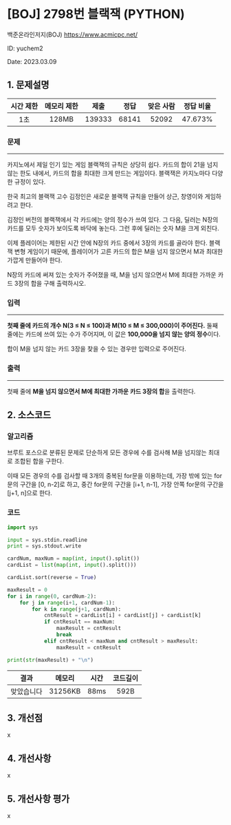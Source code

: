 # [BOJ] 2798번 블랙잭 (PYTHON)
백준온라인저지(BOJ) https://www.acmicpc.net/

ID: yuchem2

Date: 2023.03.09
## 1. 문제설명
| 시간 제한 | 메모리 제한 | 제출  | 정답 | 맞은 사람 | 정답 비율 |
| :---: | :---: | :---: | :---: | :---: | :---: |
|   1초  |   128MB  | 139333 | 68141 | 52092 | 47.673%  |

### 문제
---
카지노에서 제일 인기 있는 게임 블랙잭의 규칙은 상당히 쉽다. 카드의 합이 21을 넘지 않는 한도 내에서, 카드의 합을 최대한 크게 만드는 게임이다. 블랙잭은 카지노마다 다양한 규정이 있다.

한국 최고의 블랙잭 고수 김정인은 새로운 블랙잭 규칙을 만들어 상근, 창영이와 게임하려고 한다.

김정인 버전의 블랙잭에서 각 카드에는 양의 정수가 쓰여 있다. 그 다음, 딜러는 N장의 카드를 모두 숫자가 보이도록 바닥에 놓는다. 그런 후에 딜러는 숫자 M을 크게 외친다.

이제 플레이어는 제한된 시간 안에 N장의 카드 중에서 3장의 카드를 골라야 한다. 블랙잭 변형 게임이기 때문에, 플레이어가 고른 카드의 합은 M을 넘지 않으면서 M과 최대한 가깝게 만들어야 한다.

N장의 카드에 써져 있는 숫자가 주어졌을 때, M을 넘지 않으면서 M에 최대한 가까운 카드 3장의 합을 구해 출력하시오.
### 입력
---
**첫째 줄에 카드의 개수 N(3 ≤ N ≤ 100)과 M(10 ≤ M ≤ 300,000)이 주어진다.** 둘째 줄에는 카드에 쓰여 있는 수가 주어지며, 이 값은 **100,000을 넘지 않는 양의 정수**이다.

합이 M을 넘지 않는 카드 3장을 찾을 수 있는 경우만 입력으로 주어진다.
### 출력
---
첫째 줄에 **M을 넘지 않으면서 M에 최대한 가까운 카드 3장의 합**을 출력한다.

## 2. 소스코드
### 알고리즘
브루트 포스으로 분류된 문제로 단순하게 모든 경우에 수를 검사해 M을 넘지않는 최대로 조합된 합을 구한다. 

이때 모든 경우의 수를 검사할 때 3개의 중복된 for문을 이용하는데, 가장 밖에 있는 for문의 구간을 [0, n-2]로 하고, 중간 for문의 구간을 [i+1, n-1], 가장 안쪽 for문의 구간을 [j+1, n]으로 한다.

### 코드
```Python
import sys

input = sys.stdin.readline
print = sys.stdout.write

cardNum, maxNum = map(int, input().split())
cardList = list(map(int, input().split()))

cardList.sort(reverse = True)

maxResult = 0
for i in range(0, cardNum-2):
    for j in range(i+1, cardNum-1):
        for k in range(j+1, cardNum):
            cntResult = cardList[i] + cardList[j] + cardList[k]
            if cntResult == maxNum:
                maxResult = cntResult
                break
            elif cntResult < maxNum and cntResult > maxResult:
                maxResult = cntResult

print(str(maxResult) + "\n")
```
| 결과 | 메모리 | 시간 | 코드길이 |
|:---:|:-----: | :---: | :----: |
| 맞았습니다 | 31256KB | 88ms | 592B |


## 3. 개선점
x
## 4. 개선사항
x
## 5. 개선사항 평가
x
